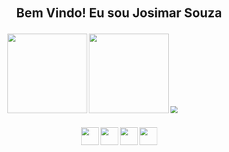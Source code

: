 <div align="center">
  <h1>Bem Vindo! Eu sou Josimar Souza</h1>
</div>

##

<div>
  <p>
    <img height="180em" src="https://github-readme-stats.vercel.app/api?username=Josimar-Souza&show_icons=true&theme=tokyonight&include_all_commits=true&count_private=true"/>
    <img height="180em" src="https://github-readme-stats.vercel.app/api/top-langs/?username=Josimar-Souza&layout=compact&langs_count=7&theme=tokyonight" />
    <img src="https://media1.giphy.com/media/99aniB2u9OztK/200w.webp?cid=ecf05e472a0a7evnxajbpp1114rfm3nk64a39gb5zqrfdpwu&rid=200w.webp&ct=g" />
   </p>
</div>

##

<div align="center">
  <img width="40px" src="https://cdn.jsdelivr.net/gh/devicons/devicon/icons/javascript/javascript-original.svg" />
  <img width="40px" src="https://cdn.jsdelivr.net/gh/devicons/devicon/icons/css3/css3-original.svg" />
  <img width="40px" src="https://cdn.jsdelivr.net/gh/devicons/devicon/icons/html5/html5-original.svg" />
  <img width="40px" src="https://cdn.jsdelivr.net/gh/devicons/devicon/icons/react/react-original.svg" />
</div>
